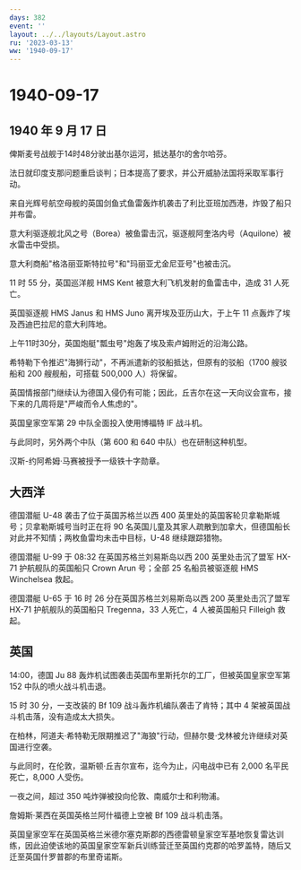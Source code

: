 ```yaml
---
days: 382
event: ''
layout: ../../layouts/Layout.astro
ru: '2023-03-13'
ww: '1940-09-17'
---
```


# 1940-09-17

## 1940 年 9 月 17 日

俾斯麦号战舰于14时48分驶出基尔运河，抵达基尔的舍尔哈芬。

法日就印度支那问题重启谈判；日本提高了要求，并公开威胁法国将采取军事行动。

来自光辉号航空母舰的英国剑鱼式鱼雷轰炸机袭击了利比亚班加西港，炸毁了船只并布雷。

意大利驱逐舰北风之号（Borea）被鱼雷击沉，驱逐舰阿奎洛内号（Aquilone）被水雷击中受损。

意大利商船"格洛丽亚斯特拉号"和"玛丽亚尤金尼亚号"也被击沉。

11 时 55 分，英国巡洋舰 HMS Kent 被意大利飞机发射的鱼雷击中，造成 31
人死亡。

英国驱逐舰 HMS Janus 和 HMS Juno 离开埃及亚历山大，于上午 11
点轰炸了埃及西迪巴拉尼的意大利阵地。

上午11时30分，英国炮艇"瓢虫号"炮轰了埃及索卢姆附近的沿海公路。

希特勒下令推迟"海狮行动"，不再派遣新的驳船抵达，但原有的驳船（1700
艘驳船和 200 艘舰船，可搭载 500,000 人）将保留。

英国情报部门继续认为德国入侵仍有可能；因此，丘吉尔在这一天向议会宣布，接下来的几周将是"严峻而令人焦虑的"。

英国皇家空军第 29 中队全面投入使用博福特 IF 战斗机。

与此同时，另外两个中队（第 600 和 640 中队）也在研制这种机型。

汉斯-约阿希姆·马赛被授予一级铁十字勋章。

## 大西洋

德国潜艇 U-48 袭击了位于英国苏格兰以西 400
英里处的英国客轮贝拿勒斯城号；贝拿勒斯城号当时正在将 90
名英国儿童及其家人疏散到加拿大，但德国船长对此并不知情；两枚鱼雷均未击中目标，U-48
继续跟踪猎物。

德国潜艇 U-99 于 08:32 在英国苏格兰刘易斯岛以西 200 英里处击沉了盟军
HX-71 护航舰队的英国船只 Crown Arun 号；全部 25 名船员被驱逐舰 HMS
Winchelsea 救起。

德国潜艇 U-65 于 16 时 26 分在英国苏格兰刘易斯岛以西 200
英里处击沉了盟军 HX-71 护航舰队的英国船只 Tregenna，33 人死亡，4
人被英国船只 Filleigh 救起。

## 英国

14:00，德国 Ju 88 轰炸机试图袭击英国布里斯托尔的工厂，但被英国皇家空军第
152 中队的喷火战斗机击退。

15 时 30 分，一支改装的 Bf 109 战斗轰炸机编队袭击了肯特；其中 4
架被英国战斗机击落，没有造成太大损失。

在柏林，阿道夫·希特勒无限期推迟了"海狼"行动，但赫尔曼·戈林被允许继续对英国进行空袭。

与此同时，在伦敦，温斯顿·丘吉尔宣布，迄今为止，闪电战中已有 2,000
名平民死亡，8,000 人受伤。

一夜之间，超过 350 吨炸弹被投向伦敦、南威尔士和利物浦。

詹姆斯·莱西在英国英格兰阿什福德上空被 Bf 109 战斗机击落。

英国皇家空军在英国英格兰米德尔塞克斯郡的西德雷顿皇家空军基地恢复雷达训练，因此迫使该地的英国皇家空军新兵训练营迁至英国约克郡的哈罗盖特，随后又迁至英国什罗普郡的布里奇诺斯。